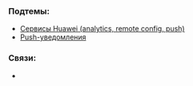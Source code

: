 ### Подтемы:
- [Сервисы Huawei (analytics, remote config, push)](Flutter/Подтемы/Сервисы%20Huawei%20(analytics,%20remote%20config,%20push).md)
- [Push-уведомления](Flutter/Подтемы/Push-уведомления.md)
### Связи:
- 